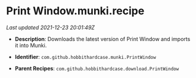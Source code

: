 # Print Window.munki.recipe

_Last updated 2021-12-23 20:01:49Z_

- **Description**: Downloads the latest version of Print Window and imports it into Munki.

- **Identifier**: `com.github.hobbithardcase.munki.PrintWindow`

- **Parent Recipes**: `com.github.hobbithardcase.download.PrintWindow`
